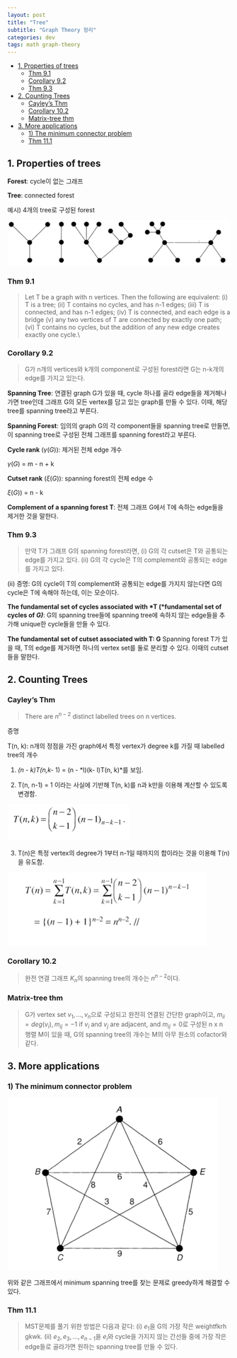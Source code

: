```yaml
---
layout: post
title: "Tree"
subtitle: "Graph Theory 정리"
categories: dev
tags: math graph-theory
---
```


<!-- @import "[TOC]" {cmd="toc" depthFrom=1 depthTo=6 orderedList=false} -->

<!-- code_chunk_output -->

- [1. Properties of trees](#1-properties-of-trees)
  - [Thm 9.1](#thm-91)
  - [Corollary 9.2](#corollary-92)
  - [Thm 9.3](#thm-93)
- [2. Counting Trees](#2-counting-trees)
  - [Cayley’s Thm](#cayleys-thm)
  - [Corollary 10.2](#corollary-102)
  - [Matrix-tree thm](#matrix-tree-thm)
- [3. More applications](#3-more-applications)
  - [1) The minimum connector problem](#1-the-minimum-connector-problem)
  - [Thm 11.1](#thm-111)

<!-- /code_chunk_output -->

## 1. Properties of trees

**Forest**: cycle이 없는 그래프

**Tree**: connected forest

예시) 4개의 tree로 구성된 forest

![Forest](https://raw.githubusercontent.com/Cho-Geonwoo/Cho-Geonwoo.github.io/master/assets/img/contents/graph_theory/tree/forest.png)

### Thm 9.1

> Let T be a graph with n vertices. Then the following are equivalent:
> (i) T is a tree;
> (ii) T contains no cycles, and has n-1 edges;
> (iii) T is connected, and has n-1 edges;
> (iv) T is connected, and each edge is a bridge
> (v) any two vertices of T are connected by exactly one path;
> (vi) T contains no cycles, but the addition of any new edge creates exactly one cycle.\

### Corollary 9.2

> G가 n개의 vertices와 k개의 component로 구성된 forest라면 G는 n-k개의 edge를 가지고 있는다.

**Spanning Tree**: 연결된 graph G가 있을 때, cycle 하나를 골라 edge들을 제거해나가면 tree인데 그래프 G의 모든 vertex를 담고 있는 graph를 만들 수 있다. 이때, 해당 tree를 spanning tree라고 부른다.

**Spanning Forest**: 임의의 graph G의 각 component들을 spanning tree로 만들면, 이 spanning tree로 구성된 전체 그래프를 spanning forest라고 부른다.

**Cycle rank** ($\gamma(G)$): 제거된 전체 edge 개수

$\gamma(G)$ = m - n + k

**Cutset rank** ($\xi(G))$: spanning forest의 전체 edge 수

$\xi(G))$ = n - k

**Complement of a spanning forest T**: 전체 그래프 G에서 T에 속하는 edge들을 제거한 것을 말한다.

### Thm 9.3

> 만약 T가 그래프 G의 spanning forest라면,
> (i) G의 각 cutset은 T와 공통되는 edge를 가지고 있다.
> (ii) G의 각 cycle은 T의 complement와 공통되는 edge를 가지고 있다.

(ii) 증명: G의 cycle이 T의 complement와 공통되는 edge를 가지지 않는다면 G의 cycle은 T에 속해야 하는데, 이는 모순이다.

**The fundamental set of cycles associated with *T (*fundamental set of cycles of _G)_**: G의 spanning tree들에 spanning tree에 속하지 않는 edge들을 추가해 unique한 cycle들을 만들 수 있다.

**The fundamental set of cutset associated with T: G** Spanning forest T가 있을 때, T의 edge를 제거하면 하나의 vertex set를 둘로 분리할 수 있다. 이때의 cutset들을 말한다.

## 2. Counting Trees

### Cayley’s Thm

> There are $n^{n-2}$ distinct labelled trees on n vertices.

증명

T(n, k): n개의 정점을 가진 graph에서 특정 vertex가 degree k를 가질 때 labelled tree의 개수

1. _(n - k)T(n,k-_ 1) = (n - *l)(k- l)T(n, k)*를 보임.

2. T(n, n-1) = 1 이라는 사실에 기반해 T(n, k)를 n과 k만을 이용해 계산할 수 있도록 변경함.

![Equation1](https://raw.githubusercontent.com/Cho-Geonwoo/Cho-Geonwoo.github.io/master/assets/img/contents/graph_theory/tree/equation1.png)

3. T(n)은 특정 vertex의 degree가 1부터 n-1일 때까지의 합이라는 것을 이용해 T(n)을 유도함.

![Equation2](https://raw.githubusercontent.com/Cho-Geonwoo/Cho-Geonwoo.github.io/master/assets/img/contents/graph_theory/tree/equation2.png)

### Corollary 10.2

> 완전 연결 그래프 $K_n$의 spanning tree의 개수는 $n^{n-2}$이다.

### Matrix-tree thm

> G가 vertex set ${v_1, ..., v_n}$으로 구성되고 완전히 연결된 간단한 graph이고, $m_{ii} = deg(v_i), m_{ij}=-1$ if $v_i$ and $v_j$ are adjacent, and $m_{ij}=0$로 구성된 n x n 행렬 M이 있을 때, G의 spanning tree의 개수는 M의 아무 원소의 cofactor와 같다.

## 3. More applications

### 1) The minimum connector problem

![MST](https://raw.githubusercontent.com/Cho-Geonwoo/Cho-Geonwoo.github.io/master/assets/img/contents/graph_theory/tree/mst.png)

위와 같은 그래프에서 minimum spanning tree를 찾는 문제로 greedy하게 해결할 수 있다.

### Thm 11.1

> MST문제를 풀기 위한 방법은 다음과 같다:
> (i) $e_1$을 G의 가장 작은 weightfkrh gkwk.
> (ii) $e_2, e_3, ..., e_{n-1}$을 $e_i$와 cycle을 가지지 않는 간선들 중에 가장 작은 edge들로 골라가면 원하는 spanning tree를 만들 수 있다.
